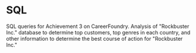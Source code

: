 # SQL
SQL queries for Achievement 3 on CareerFoundry. Analysis of "Rockbuster Inc." database to determine top customers, top genres in each country, and other information
to determine the best course of action for "Rockbuster Inc."

